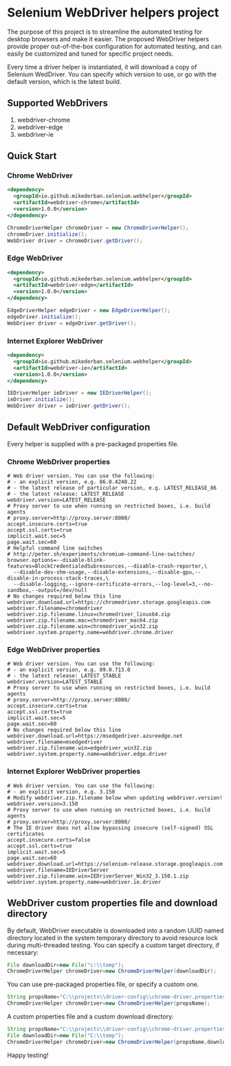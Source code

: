 # Selenium WebDriver helpers project #

The purpose of this project is to streamline the automated testing for desktop browsers and make it
easier. The proposed WebDriver helpers provide proper out-of-the-box configuration for automated
testing, and can easily be customized and tuned for specific project needs.

Every time a driver helper is instantiated, it will download a copy of Selenium WedDriver. You can
specify which version to use, or go with the default version, which is the latest build.

## Supported WebDrivers ##

1. webdriver-chrome
1. webdriver-edge
1. webdriver-ie

## Quick Start ##

### Chrome WebDriver ###

```xml
<dependency>
  <groupId>io.github.mikederban.selenium.webhelper</groupId>
  <artifactId>webdriver-chrome</artifactId>
  <version>1.0.0</version>
</dependency>
```

```java
ChromeDriverHelper chromeDriver = new ChromeDriverHelper();
chromeDriver.initialize();
WebDriver driver = chromeDriver.getDriver();
```

### Edge WebDriver ###

```xml
<dependency>
  <groupId>io.github.mikederban.selenium.webhelper</groupId>
  <artifactId>webdriver-edge</artifactId>
  <version>1.0.0</version>
</dependency>
```

```java
EdgeDriverHelper edgeDriver = new EdgeDriverHelper();
edgeDriver.initialize();
WebDriver driver = edgeDriver.getDriver();
```

### Internet Explorer WebDriver ###

```xml
<dependency>
  <groupId>io.github.mikederban.selenium.webhelper</groupId>
  <artifactId>webdriver-ie</artifactId>
  <version>1.0.0</version>
</dependency>
```

```java
IEDriverHelper ieDriver = new IEDriverHelper();
ieDriver.initialize();
WebDriver driver = ieDriver.getDriver();
```

## Default WebDriver configuration ##

Every helper is supplied with a pre-packaged properties file.

### Chrome WebDriver properties ###

```properties
# Web driver version. You can use the following:
# - an explicit version, e.g. 86.0.4240.22
# - the latest release of particular version, e.g. LATEST_RELEASE_86
# - the latest release: LATEST_RELEASE
webdriver.version=LATEST_RELEASE
# Proxy server to use when running on restricted boxes, i.e. build agents
# proxy.server=http://proxy.server:8080/
accept.insecure.certs=true
accept.ssl.certs=true
implicit.wait.sec=5
page.wait.sec=60
# Helpful command line switches
# http://peter.sh/experiments/chromium-command-line-switches/
browser.options=--disable-blink-features=BlockCredentialedSubresources,--disable-crash-reporter,\
  --disable-dev-shm-usage,--disable-extensions,--disable-gpu,--disable-in-process-stack-traces,\
  --disable-logging,--ignore-certificate-errors,--log-level=3,--no-sandbox,--output=/dev/null
# No changes required below this line
webdriver.download.url=https://chromedriver.storage.googleapis.com
webdriver.filename=chromedriver
webdriver.zip.filename.linux=chromedriver_linux64.zip
webdriver.zip.filename.mac=chromedriver_mac64.zip
webdriver.zip.filename.win=chromedriver_win32.zip
webdriver.system.property.name=webdriver.chrome.driver
```

### Edge WebDriver properties ###

```properties
# Web driver version. You can use the following:
# - an explicit version, e.g. 89.0.713.0
# - the latest release: LATEST_STABLE
webdriver.version=LATEST_STABLE
# Proxy server to use when running on restricted boxes, i.e. build agents
# proxy.server=http://proxy.server:8080/
accept.insecure.certs=true
accept.ssl.certs=true
implicit.wait.sec=5
page.wait.sec=60
# No changes required below this line
webdriver.download.url=https://msedgedriver.azureedge.net
webdriver.filename=msedgedriver
webdriver.zip.filename.win=edgedriver_win32.zip
webdriver.system.property.name=webdriver.edge.driver
```

### Internet Explorer WebDriver properties ###

```properties
# Web driver version. You can use the following:
# - an explicit version, e.g. 3.150
# Modify webdriver.zip.filename below when updating webdriver.version!
webdriver.version=3.150
# Proxy server to use when running on restricted boxes, i.e. build agents
# proxy.server=http://proxy.server:8080/
# The IE driver does not allow bypassing insecure (self-signed) SSL certificates
accept.insecure.certs=false
accept.ssl.certs=true
implicit.wait.sec=5
page.wait.sec=60
webdriver.download.url=https://selenium-release.storage.googleapis.com
webdriver.filename=IEDriverServer
webdriver.zip.filename.win=IEDriverServer_Win32_3.150.1.zip
webdriver.system.property.name=webdriver.ie.driver
```

## WebDriver custom properties file and download directory ##

By default, WebDriver executable is downloaded into a random UUID named directory located in the
system temporary directory to avoid resource lock during multi-threaded testing. You can specify a
custom target directory, if necessary:

```java
File downloadDir=new File("c:\\temp");
ChromeDriverHelper chromeDriver=new ChromeDriverHelper(downloadDir);
```

You can use pre-packaged properties file, or specify a custom one.

```java
String propsName="C:\\projects\\driver-config\\chrome-driver.properties";
ChromeDriverHelper chromeDriver=new ChromeDriverHelper(propsName);
```

A custom properties file and a custom download directory:

```java
String propsName="C:\\projects\\driver-config\\chrome-driver.properties";
File downloadDir=new File("C:\\temp");
ChromeDriverHelper chromeDriver=new ChromeDriverHelper(propsName,downloadDir);
```

Happy testing!
